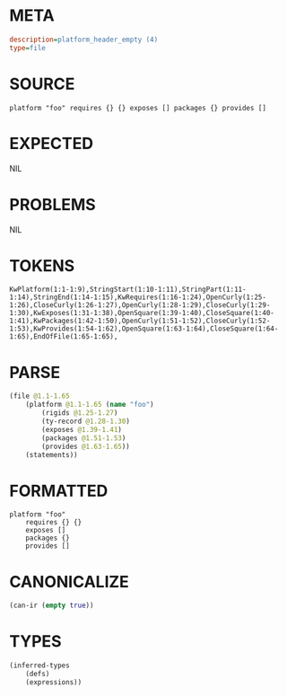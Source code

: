 # META
~~~ini
description=platform_header_empty (4)
type=file
~~~
# SOURCE
~~~roc
platform "foo" requires {} {} exposes [] packages {} provides []
~~~
# EXPECTED
NIL
# PROBLEMS
NIL
# TOKENS
~~~zig
KwPlatform(1:1-1:9),StringStart(1:10-1:11),StringPart(1:11-1:14),StringEnd(1:14-1:15),KwRequires(1:16-1:24),OpenCurly(1:25-1:26),CloseCurly(1:26-1:27),OpenCurly(1:28-1:29),CloseCurly(1:29-1:30),KwExposes(1:31-1:38),OpenSquare(1:39-1:40),CloseSquare(1:40-1:41),KwPackages(1:42-1:50),OpenCurly(1:51-1:52),CloseCurly(1:52-1:53),KwProvides(1:54-1:62),OpenSquare(1:63-1:64),CloseSquare(1:64-1:65),EndOfFile(1:65-1:65),
~~~
# PARSE
~~~clojure
(file @1.1-1.65
	(platform @1.1-1.65 (name "foo")
		(rigids @1.25-1.27)
		(ty-record @1.28-1.30)
		(exposes @1.39-1.41)
		(packages @1.51-1.53)
		(provides @1.63-1.65))
	(statements))
~~~
# FORMATTED
~~~roc
platform "foo"
	requires {} {}
	exposes []
	packages {}
	provides []
~~~
# CANONICALIZE
~~~clojure
(can-ir (empty true))
~~~
# TYPES
~~~clojure
(inferred-types
	(defs)
	(expressions))
~~~
